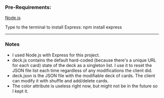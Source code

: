 ### Pre-Requirements:
[Node.js](https://nodejs.org/en)

Type to the terminal to install Express: npm install express

---

### Notes
* I used Node.js with Express for this project.
* deck.js contains the default hard-coded (because there's a unique URL for each card) state of the deck as a singleton list. I use it to reset the JSON file list each time regardless of any modifications the client did.
* deck.json is the JSON file with the modifiable deck of cards. The client can modify it with shuffle and add/delete cards.
* The color attribute is useless right now, but might not be in the future so I kept it.
